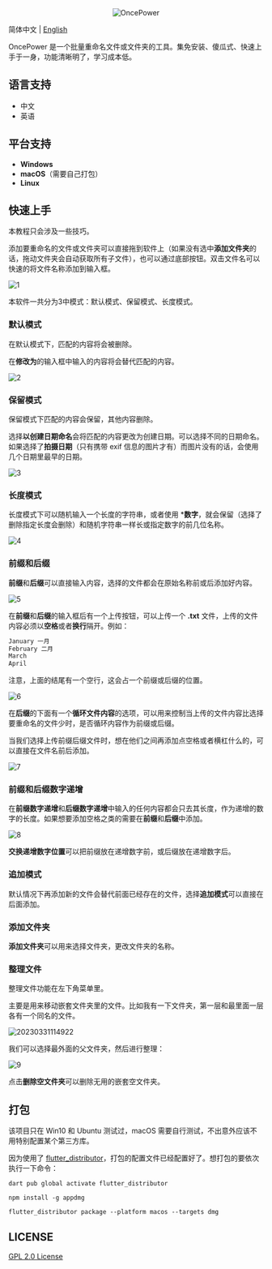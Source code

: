 <div align=center><img alt="OncePower" src="doc/logo.png"></div>

 简体中文 | [English](./README-EN.md)

OncePower 是一个批量重命名文件或文件夹的工具。集免安装、傻瓜式、快速上手于一身，功能清晰明了，学习成本低。

## 语言支持

- 中文
- 英语

## 平台支持

- **Windows**
- **macOS**（需要自己打包）
- **Linux**

## 快速上手

本教程只会涉及一些技巧。

添加要重命名的文件或文件夹可以直接拖到软件上（如果没有选中**添加文件夹**的话，拖动文件夹会自动获取所有子文件），也可以通过底部按钮。双击文件名可以快速的将文件名称添加到输入框。

![1](https://github.com/ilgnefz/once_power/blob/master/doc/1.gif)

本软件一共分为3中模式：默认模式、保留模式、长度模式。

### 默认模式

在默认模式下，匹配的内容将会被删除。

在**修改为**的输入框中输入的内容将会替代匹配的内容。

![2](https://github.com/ilgnefz/once_power/blob/master/doc/2.gif)

### 保留模式

保留模式下匹配的内容会保留，其他内容删除。

选择**以创建日期命名**会将匹配的内容更改为创建日期。可以选择不同的日期命名。如果选择了**拍摄日期**（只有携带 exif 信息的图片才有）而图片没有的话，会使用几个日期里最早的日期。

![3](https://github.com/ilgnefz/once_power/blob/master/doc/3.gif)

### 长度模式

长度模式下可以随机输入一个长度的字符串，或者使用 ***数字**，就会保留（选择了删除指定长度会删除）和随机字符串一样长或指定数字的前几位名称。

![4](https://github.com/ilgnefz/once_power/blob/master/doc/4.gif)

### 前缀和后缀

**前缀**和**后缀**可以直接输入内容，选择的文件都会在原始名称前或后添加好内容。

![5](https://github.com/ilgnefz/once_power/blob/master/doc/5.gif)

在**前缀**和**后缀**的输入框后有一个上传按钮，可以上传一个 **.txt** 文件，上传的文件内容必须以**空格**或者**换行**隔开。例如：

```txt
January 一月
February 二月
March
April

```

注意，上面的结尾有一个空行，这会占一个前缀或后缀的位置。

![6](https://github.com/ilgnefz/once_power/blob/master/doc/6.gif)

在**后缀**的下面有一个**循环文件内容**的选项，可以用来控制当上传的文件内容比选择要重命名的文件少时，是否循环内容作为前缀或后缀。

当我们选择上传前缀后缀文件时，想在他们之间再添加点空格或者横杠什么的，可以直接在文件名前后添加。

![7](https://github.com/ilgnefz/once_power/blob/master/doc/7.gif)

### 前缀和后缀数字递增

在**前缀数字递增**和**后缀数字递增**中输入的任何内容都会只去其长度，作为递增的数字的长度。如果想要添加空格之类的需要在**前缀**和**后缀**中添加。

![8](https://github.com/ilgnefz/once_power/blob/master/doc/8.gif)

**交换递增数字位置**可以把前缀放在递增数字前，或后缀放在递增数字后。

### 追加模式

默认情况下再添加新的文件会替代前面已经存在的文件，选择**追加模式**可以直接在后面添加。

### 添加文件夹

**添加文件夹**可以用来选择文件夹，更改文件夹的名称。

### 整理文件

整理文件功能在左下角菜单里。

主要是用来移动嵌套文件夹里的文件。比如我有一下文件夹，第一层和最里面一层各有一个同名的文件。

![20230331114922](https://github.com/ilgnefz/once_power/blob/master/doc/20230331114922.png)

我们可以选择最外面的父文件夹，然后进行整理：

![9](https://github.com/ilgnefz/once_power/blob/master/doc/9.gif)

点击**删除空文件夹**可以删除无用的嵌套空文件夹。

## 打包

该项目只在 Win10 和 Ubuntu 测试过，macOS 需要自行测试，不出意外应该不用特别配置某个第三方库。

因为使用了 [flutter_distributor](https://distributor.leanflutter.org/zh/docs/getting-started)，打包的配置文件已经配置好了。想打包的要依次执行一下命令：

```
dart pub global activate flutter_distributor
```

```
npm install -g appdmg
```

```
flutter_distributor package --platform macos --targets dmg
```

## LICENSE

[GPL 2.0 License](https://github.com/ilgnefz/once_power/blob/master/LICENSE)
